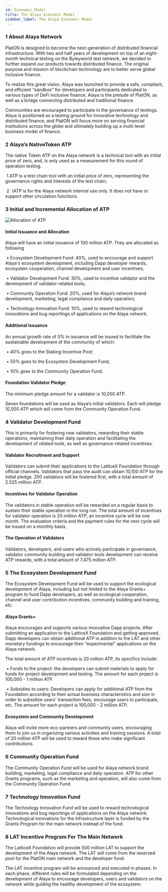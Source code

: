 ```yaml
---
id: Economic_Model
title: The Alaya Economic Model
sidebar_label: The Alaya Economic Model
---
```


### 1 About Alaya Network

PlatON is designed to become the next-generation of distributed financial infrastructure. With two and half years of development on top of an eight-month technical testing on the Byleyworld test network, we decided to further expand our products towards distributed finance. The original purpose and mission of blockchain technology are to better serve global inclusive finance.

To realize this great vision, Alaya was launched to provide a safe, compliant, and efficient “sandbox” for developers and participants dedicated to various types of DeFi inclusive finance. Alaya is the prelude of PlatON, as well as a bridge connecting distributed and traditional finance.

Communities are encouraged to participate in the governance of testings. Alaya is positioned as a testing ground for innovative technology and distributed finance, and PlatON will focus more on serving financial institutions across the globe and ultimately building up a multi-level business model of finance.

### 2 Alaya’s NativeToken ATP

The native Token ATP on the Alaya network is a technical tool with an initial price of zero, and, is only used as a measurement for this round of operation testing.

​	1.ATP is a test chain tool with an initial price of zero, representing the governance rights and interests of the test chain;

​	2. \ATP is for the Alaya network internal use only. It does not have or support other circulation functions.

### 3 Initial and Incremental Allocation of ATP

<img src="/alaya-devdocs/img/en/Alaya_economic_model.assets/allocation_of_atp.png" alt="Allocation of ATP"/> 

#### Initial Issuance and Allocation

Alaya will have an initial issuance of 100 million ATP. They are allocated as following

​	• Ecosystem Development Fund: 40%, used to encourage and support Alaya's ecosystem development, including Dapp developer rewards, ecosystem cooperation, channel development and user incentives;

​	• Validator Development Fund: 30%, used to incentive validator and the development of validator-related tools;

​	• Community Operation Fund: 20%, used for Alaya’s network brand development, marketing, legal compliance and daily operation;

​	• Technology Innovation Fund: 10%, used to reward technological innovations and bug reportings of applications on the Alaya network.

#### Additional Issuance

An annual growth rate of 5% in issuance will be issued to facilitate the sustainable development of the community of which:

​	• 40% goes to the Staking Incentive Pool;

​	• 50% goes to the Ecosystem Development Fund;

​	• 10% goes to the Community Operation Fund.

#### Foundation Validator Pledge

The minimum pledge amount for a validator is 10,000 ATP.

Seven foundations will be used as Alaya’s initial validators. Each will pledge 10,500 ATP which will come from the Community Operation Fund.

### 4 Validator Development Fund

This is primarily for fostering new validators, rewarding their stable operations, maintaining their daily operation and facilitating the development of related tools, as well as governance-related incentives.

#### Validator Recruitment and Support

Validators can submit their applications to the LatticeX Foundation through official channels. Validators that pass the audit can obtain 10,100 ATP for the initial pledge. 250 validators will be fostered first, with a total amount of 2.525 million ATP.

#### Incentives for Validator Operation

The validators in stable operation will be rewarded on a regular basis to sustain their stable operation in the long run. The total amount of incentives for validator operation is 20 million ATP; an incentive cycle will be one month. The evaluation criteria and the payment rules for the next cycle will be issued on a monthly basis.

#### The Operation of Validators

Validators, developers, and users who actively participate in governance, validator community building and validator tools development can receive ATP rewards, with a total amount of 7.475 million ATP.

### 5 The Ecosystem Development Fund

The Ecosystem Development Fund will be used to support the ecological development of Alaya, including but not limited to the Alaya Grants+ program to fund Dapp developers, as well as ecological cooperation, channel and user contribution incentives, community building and training, etc.

#### Alaya Grants+

Alaya encourages and supports various innovative Dapp projects. After submitting an application to the LatticeX Foundation and getting approved, Dapp developers can obtain additional ATP in addition to the LAT and other monetary fundings to encourage their “experimental” applications on the Alaya network.

The total amount of ATP incentives is 20 million ATP, its specifics include:

​	• Funds to the project: the developers can submit materials to apply for funds for project development and testing. The amount for each project is 100,000 - 1 million ATP.

​	• Subsidies to users: Developers can apply for additional ATP from the Foundation according to their actual business characteristics and size in order to subsidize users' transaction fees, encourage users to participate, etc. The amount for each project is 100,000 - 2 million ATP.

#### Ecosystem and Community Development

Alaya will invite more eco-partners and community users, encouraging them to join us in organizing various activities and training sessions. A total of 20 million ATP will be used to reward those who make significant contributions.

### 6 Community Operation Fund

The Community Operation Fund will be used for Alaya network brand building, marketing, legal compliance and daily operation. ATP for other Grants programs, such as the marketing and operation, will also come from the Community Operation Fund.

### 7 Technology Innovation Fund

The Technology Innovation Fund will be used to reward technological innovations and bug reportings of applications on the Alaya network. Technological innovations for the infrastructure layer is funded by the Grants Program for the main network instead of the fund.

### 8 LAT Incentive Program For The Main Network

The LatticeX Foundation will provide 500 million LAT to support the development of the Alaya network. The LAT will come from the reserved pool for the PlatON main network and the developer fund.

The LAT incentive program will be announced and executed in phases. In each phase, different rules will be formulated depending on the development of Alaya to encourage developers, users and validators on the network while guiding the healthy development of the ecosystem.


